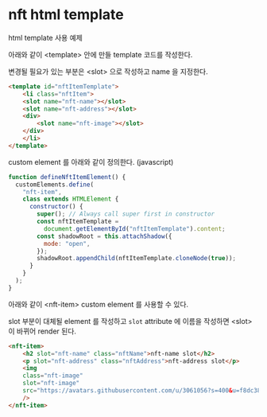 # nft html template

html template 사용 예제

아래와 같이 &lt;template&gt; 안에 만들 template 코드를 작성한다.

변경될 필요가 있는 부분은 &lt;slot&gt; 으로 작성하고 name 을 지정한다.

```html
<template id="nftItemTemplate">
    <li class="nftItem">
    <slot name="nft-name"></slot>
    <slot name="nft-address"></slot>
    <div>
        <slot name="nft-image"></slot>
    </div>
    </li>
</template>
```

custom element 를 아래와 같이 정의한다. (javascript)

```javascript
function defineNftItemElement() {
  customElements.define(
    "nft-item",
    class extends HTMLElement {
      constructor() {
        super(); // Always call super first in constructor
        const nftItemTemplate =
          document.getElementById("nftItemTemplate").content;
        const shadowRoot = this.attachShadow({
          mode: "open",
        });
        shadowRoot.appendChild(nftItemTemplate.cloneNode(true));
      }
    }
  );
}
```

아래와 같이 &lt;nft-item&gt; custom element 를 사용할 수 있다.

slot 부분이 대체될 element 를 작성하고 `slot` attribute 에 이름을 작성하면 &lt;slot&gt; 이 바뀌어 render 된다.

```html
<nft-item>
    <h2 slot="nft-name" class="nftName">nft-name slot</h2>
    <p slot="nft-address" class="nftAddress">nft-address slot</p>
    <img
    class="nft-image"
    slot="nft-image"
    src="https://avatars.githubusercontent.com/u/3061056?s=400&u=f8dc38910de5f803a62f16f4d987610367575ac9&v=4"
    />
</nft-item>
```

